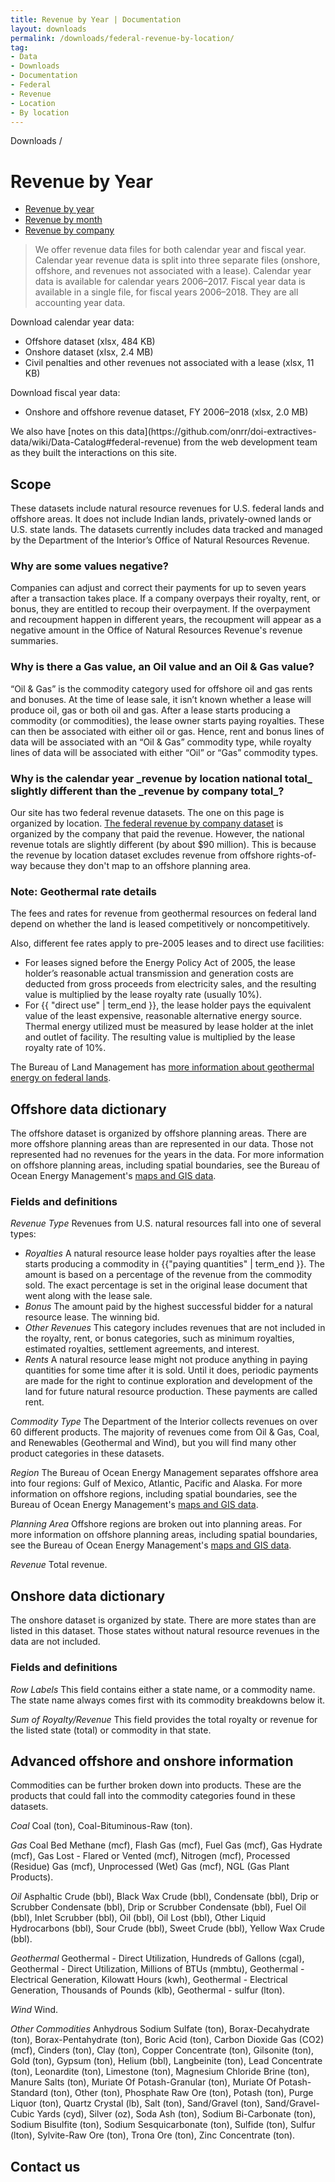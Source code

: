 ```yaml
---
title: Revenue by Year | Documentation
layout: downloads
permalink: /downloads/federal-revenue-by-location/
tag:
- Data
- Downloads
- Documentation
- Federal
- Revenue
- Location
- By location
---
```


<custom-link to="/downloads/" className="breadcrumb link-charlie">Downloads</custom-link> /
# Revenue by Year

<section class="explore-subpage container">
    <section>
      <div class="explore-subpage-tabs">
        <ul>
          <li class="explore-subpage-tab active">
            <a href="/downloads/federal-revenue-by-location/">Revenue by year</a>
          </li>
          <li class="explore-subpage-tab">
            <a href="/downloads/federal-revenue-by-month/">Revenue by month</a>
          </li>
          <li class="explore-subpage-tab">
            <a href="/downloads/federal-revenue-by-company/">Revenue by company</a>
          </li>
        </ul>
      </div>
    </section>
</section>

> We offer revenue data files for both calendar year and fiscal year. Calendar year revenue data is split into three separate files (onshore, offshore, and revenues not associated with a lease). Calendar year data is available for calendar years 2006–2017. Fiscal year data is available in a single file, for fiscal years 2006–2018. They are all <glossary-term>accounting year</glossary-term> data.

Download calendar year data:

<ul class="downloads-download_links list-unstyled">
  <li><download-link to="/downloads/federal_revenue_offshore_acct-year_CY06-17_2018_03_02.xlsx">Offshore dataset (xlsx, 484 KB)</download-link></li>
  <li><download-link to="/downloads/federal_revenue_onshore_acct-year_CY06-17_2018_03_02.xlsx">Onshore dataset (xlsx, 2.4 MB)</download-link></li>
  <li><download-link to="/downloads/federal_revenue_civil-penalties_other-rev_not-tied-to-lease_acct-year_CY06-17_2018_03_02.xlsx">Civil penalties and other revenues not associated with a lease (xlsx, 11 KB)</download-link></li>
</ul>

Download fiscal year data:

<ul class="downloads-download_links list-unstyled">
  <li><download-link to="/downloads/federal_revenue_acct-year_FY06-18_2018-12-13.xlsx">Onshore and offshore revenue dataset, FY 2006–2018 (xlsx, 2.0 MB)</download-link></li>
</ul>

<p class="u-margin-top" markdown="1">We also have [notes on this data](https://github.com/onrr/doi-extractives-data/wiki/Data-Catalog#federal-revenue) from the web development team as they built the interactions on this site.</p>

## Scope

These datasets include natural resource revenues for U.S. federal lands and offshore areas. It does not include Indian lands, privately-owned lands or U.S. state lands. The datasets currently includes data tracked and managed by the Department of the Interior’s Office of Natural Resources Revenue.

<h3 alt="Negative values">Why are some values negative?</h3>

Companies can adjust and correct their payments for up to seven years after a transaction takes place. If a company overpays their royalty, rent, or bonus, they are entitled to recoup their overpayment. If the overpayment and recoupment happen in different years, the recoupment will appear as a negative amount in the Office of Natural Resources Revenue's revenue summaries.

<h3 alt="Oil and gas values">Why is there a Gas value, an Oil value and an Oil & Gas value?</h3>

“Oil & Gas” is the commodity category used for offshore oil and gas rents and bonuses. At the time of lease sale, it isn’t known whether a lease will produce oil, gas or both oil and gas. After a lease starts producing a commodity (or commodities), the lease owner starts paying royalties. These can then be associated with either oil or gas. Hence, rent and bonus lines of data will be associated with an “Oil & Gas” commodity type, while royalty lines of data will be associated with either “Oil” or “Gas” commodity types.

<h3 alt="Revenue by location and by company"> Why is the calendar year _revenue by location national total_ slightly different than the _revenue by company total_?</h3>

Our site has two federal revenue datasets. The one on this page is organized by location. [The federal revenue by company dataset](/downloads/federal-revenue-by-company/) is organized by the company that paid the revenue. However, the national revenue totals are slightly different (by about $90 million). This is because the revenue by location dataset excludes revenue from offshore rights-of-way because they don't map to an offshore planning area.

<h3 alt="Geothermal rate details">Note: Geothermal rate details</h3>

The fees and rates for revenue from geothermal resources on federal land depend on whether the land is leased competitively or noncompetitively.

Also, different fee rates apply to pre-2005 leases and to direct use facilities:

* For leases signed before the Energy Policy Act of 2005, the lease holder’s reasonable actual transmission and generation costs are deducted from gross proceeds from electricity sales, and the resulting value is multiplied by the lease royalty rate (usually 10%).
* For {{ "direct use" | term_end }}, the lease holder pays the equivalent value of the least expensive, reasonable alternative energy source. Thermal energy utilized must be measured by lease holder at the inlet and outlet of facility. The resulting value is multiplied by the lease royalty rate of 10%.

The Bureau of Land Management has [more information about geothermal energy on federal lands](https://www.blm.gov/programs/energy-and-minerals/renewable-energy/geothermal-energy).

## Offshore data dictionary

The offshore dataset is organized by offshore planning areas. There are more offshore planning areas than are represented in our data. Those not represented had no revenues for the years in the data. For more information on offshore planning areas, including spatial boundaries, see the Bureau of Ocean Energy Management's [maps and GIS data](http://www.boem.gov/Maps-and-GIS-Data/).

### Fields and definitions

_Revenue Type_ Revenues from U.S. natural resources fall into one of several types:

* _Royalties_ A natural resource lease holder pays royalties after the lease starts producing a commodity in {{"paying quantities" | term_end }}. The amount is based on a percentage of the revenue from the commodity sold. The exact percentage is set in the original lease document that went along with the lease sale.
* _Bonus_ The amount paid by the highest successful bidder for a natural resource lease. The winning bid.
* _Other Revenues_ This category includes revenues that are not included in the royalty, rent, or bonus categories, such as minimum royalties, estimated royalties, settlement agreements, and interest.
* _Rents_ A natural resource lease might not produce anything in paying quantities for some time after it is sold. Until it does, periodic payments are made for the right to continue exploration and development of the land for future natural resource production. These payments are called rent.


_Commodity Type_ The Department of the Interior collects revenues on over 60 different products. The majority of revenues come from Oil & Gas, Coal, and Renewables (Geothermal and Wind), but you will find many other product categories in these datasets.


_Region_ The Bureau of Ocean Energy Management separates offshore area into four regions: Gulf of Mexico, Atlantic, Pacific and Alaska. For more information on offshore regions, including spatial boundaries, see the Bureau of Ocean Energy Management's [maps and GIS data](http://www.boem.gov/Maps-and-GIS-Data/).

_Planning Area_ Offshore regions are broken out into planning areas. For more information on offshore planning areas, including spatial boundaries, see the Bureau of Ocean Energy Management's [maps and GIS data](http://www.boem.gov/Maps-and-GIS-Data/).

_Revenue_ Total revenue.


## Onshore data dictionary

The onshore dataset is organized by state. There are more states than are listed in this dataset. Those states without natural resource revenues in the data are not included.

### Fields and definitions

_Row Labels_ This field contains either a state name, or a commodity name. The state name always comes first with its commodity breakdowns below it.

_Sum of Royalty/Revenue_ This field provides the total royalty or revenue for the listed state (total) or commodity in that state.

## Advanced offshore and onshore information

Commodities can be further broken down into products. These are the products that could fall into the commodity categories found in these datasets.

_Coal_ Coal (ton), Coal-Bituminous-Raw (ton).

_Gas_ Coal Bed Methane (mcf), Flash Gas (mcf), Fuel Gas (mcf), Gas Hydrate (mcf), Gas Lost - Flared or Vented (mcf), Nitrogen (mcf), Processed (Residue) Gas (mcf), Unprocessed (Wet) Gas (mcf), NGL (Gas Plant Products).

_Oil_ Asphaltic Crude (bbl), Black Wax Crude (bbl), Condensate (bbl), Drip or Scrubber Condensate (bbl),  Drip or Scrubber Condensate (bbl), Fuel Oil (bbl), Inlet Scrubber (bbl), Oil (bbl), Oil Lost (bbl), Other Liquid Hydrocarbons (bbl), Sour Crude (bbl), Sweet Crude (bbl), Yellow Wax Crude (bbl).

_Geothermal_ Geothermal - Direct Utilization, Hundreds of Gallons (cgal), Geothermal - Direct Utilization, Millions of BTUs (mmbtu), Geothermal - Electrical Generation, Kilowatt Hours (kwh), Geothermal - Electrical Generation, Thousands of Pounds (klb), Geothermal - sulfur (lton).

_Wind_ Wind.

_Other Commodities_ Anhydrous Sodium Sulfate (ton), Borax-Decahydrate (ton), Borax-Pentahydrate (ton), Boric Acid (ton), Carbon Dioxide Gas (CO2) (mcf), Cinders (ton), Clay (ton), Copper Concentrate (ton), Gilsonite (ton), Gold (ton), Gypsum (ton), Helium (bbl), Langbeinite (ton), Lead Concentrate (ton), Leonardite (ton), Limestone (ton), Magnesium Chloride Brine (ton), Manure Salts (ton), Muriate Of Potash-Granular (ton), Muriate Of Potash-Standard (ton), Other (ton), Phosphate Raw Ore (ton), Potash (ton), Purge Liquor (ton), Quartz Crystal (lb), Salt (ton), Sand/Gravel (ton), Sand/Gravel-Cubic Yards (cyd), Silver (oz), Soda Ash (ton), Sodium Bi-Carbonate (ton), Sodium Bisulfite (ton), Sodium Sesquicarbonate (ton), Sulfide (ton), Sulfur (lton), Sylvite-Raw Ore (ton), Trona Ore (ton), Zinc Concentrate (ton).

## Contact us
